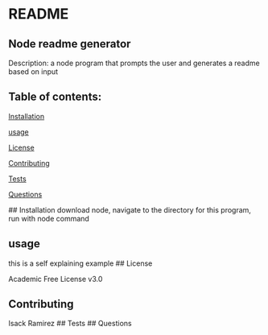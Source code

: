 
  # README


  ## Node readme generator

  Description: a node program that prompts the user and generates a readme based on input

  ## Table of contents:

  [Installation](#instl)

  [usage](#use)

  [License](#lisc)

  [Contributing](#contrib)
  
  [Tests](#test)

  [Questions](#question)

<a name= "instl">
  ## Installation
</a>
  download node, navigate to the directory for this program, run with node command

  ## usage
  <a name= "use">
  this is a self explaining example
  </a>

  <a name= "lisc">
  ## License
</a>

  Academic Free License v3.0
  <a name= "contrib">
  ## Contributing
  </a>
  Isack Ramirez
  <a name= "test">
  ## Tests
</a>
  
  <a name= "question">
  ## Questions
</a>
  




